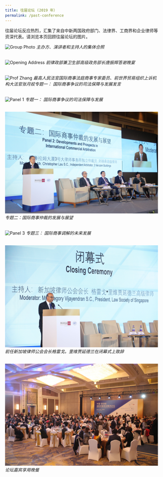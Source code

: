 ```yaml
---
title: 往届论坛 (2019 年）
permalink: /past-conference
---
```

往届论坛反应热烈，汇集了来自中新两国政府部门、法律界、工商界和企业律师等资深代表。请浏览本页回顾往届论坛的图片。

![Group Photo](/images/02.JPG)
*主办方、演讲者和主持人的集体合照*
<br>
<br>


![Opening Address](/images/07.JPG)
*前律政部兼卫生部高级政务部长唐振辉答谢晚宴*
<br>
<br>

![Prof Zhang](/images/03.JPG)
*最高人民法官国际商事法庭商事专家委员、前世界贸易组织上诉机构大法官张月姣专题一： 国际商事争议的司法保障与发展发言*
<br>
<br> 

![Panel 1](/images/04.JPG)
*专题一： 国际商事争议的司法保障与发展*
<br>
<br>

![Panel 2](/images/14.jpeg) 
*专题二：国际商事仲裁的发展与展望*
<br>
<br>

![Panel 3](/images/06.JPG) 
*专题三： 国际商事调解的未来发展*
<br> 
<br> 

![Closing Ceremony](/images/16.jpeg) 
*前任新加坡律师公会会长格雷戈。里维贾延德兰在闭幕式上致辞*
<br>
<br>

![Dinner](/images/17.jpeg) 
*论坛嘉宾享用晚餐*
<br>
<br>
